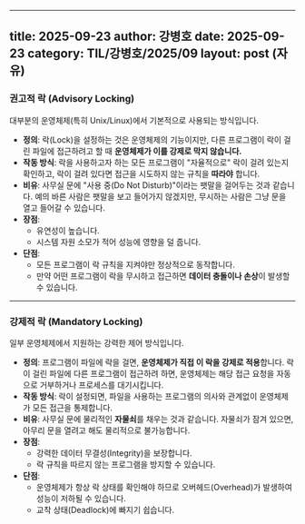  ---
 title: 2025-09-23
 author: 강병호
 date: 2025-09-23
 category: TIL/강병호/2025/09
 layout: post (자유)
 ---

### 권고적 락 (Advisory Locking)

대부분의 운영체제(특히 Unix/Linux)에서 기본적으로 사용되는 방식입니다.

- **정의**: 락(Lock)을 설정하는 것은 운영체제의 기능이지만, 다른 프로그램이 락이 걸린 파일에 접근하려고 할 때 **운영체제가 이를 강제로 막지 않습니다.**
- **작동 방식**: 락을 사용하고자 하는 모든 프로그램이 "자율적으로" 락이 걸려 있는지 확인하고, 락이 걸려 있다면 접근을 시도하지 않는 규칙을 **따라야** 합니다.
- **비유**: 사무실 문에 "사용 중(Do Not Disturb)"이라는 팻말을 걸어두는 것과 같습니다. 예의 바른 사람은 팻말을 보고 들어가지 않겠지만, 무시하는 사람은 그냥 문을 열고 들어갈 수 있습니다.
- **장점**:
    - 유연성이 높습니다.
    - 시스템 자원 소모가 적어 성능에 영향을 덜 줍니다.
- **단점**:
    - 모든 프로그램이 락 규칙을 지켜야만 정상적으로 동작합니다.
    - 만약 어떤 프로그램이 락을 무시하고 접근하면 **데이터 충돌이나 손상**이 발생할 수 있습니다.

---

### 강제적 락 (Mandatory Locking)

일부 운영체제에서 지원하는 강력한 제어 방식입니다.

- **정의**: 프로그램이 파일에 락을 걸면, **운영체제가 직접 이 락을 강제로 적용**합니다. 락이 걸린 파일에 다른 프로그램이 접근하려 하면, 운영체제는 해당 접근 요청을 자동으로 거부하거나 프로세스를 대기시킵니다.
- **작동 방식**: 락이 설정되면, 파일을 사용하는 프로그램의 의사와 관계없이 운영체제가 모든 접근을 통제합니다.
- **비유**: 사무실 문에 물리적인 **자물쇠**를 채우는 것과 같습니다. 자물쇠가 잠겨 있으면, 아무리 문을 열려고 해도 물리적으로 불가능합니다.
- **장점**:
    - 강력한 데이터 무결성(Integrity)을 보장합니다.
    - 락 규칙을 따르지 않는 프로그램을 방지할 수 있습니다.
- **단점**:
    - 운영체제가 항상 락 상태를 확인해야 하므로 오버헤드(Overhead)가 발생하여 성능이 저하될 수 있습니다.
    - 교착 상태(Deadlock)에 빠지기 쉽습니다.
